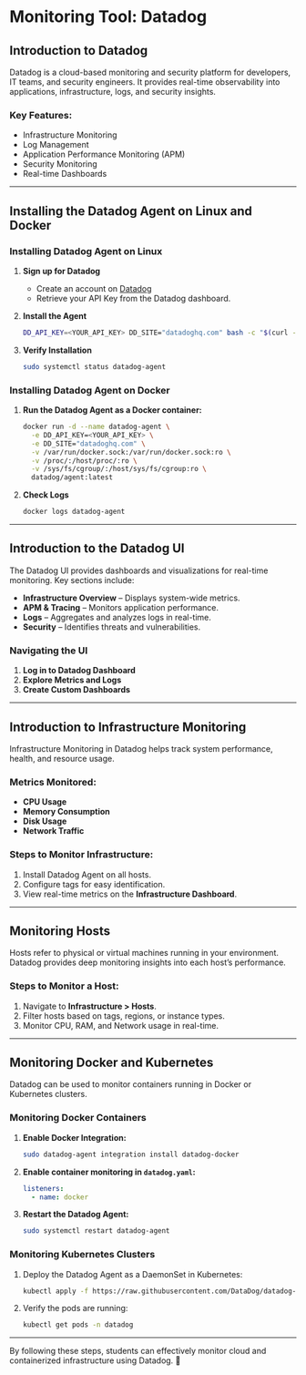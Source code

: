 # Monitoring Tool: Datadog

## Introduction to Datadog
Datadog is a cloud-based monitoring and security platform for developers, IT teams, and security engineers. It provides real-time observability into applications, infrastructure, logs, and security insights.

### Key Features:
- Infrastructure Monitoring
- Log Management
- Application Performance Monitoring (APM)
- Security Monitoring
- Real-time Dashboards

---

## Installing the Datadog Agent on Linux and Docker

### Installing Datadog Agent on Linux
1. **Sign up for Datadog**
   - Create an account on [Datadog](https://www.datadoghq.com/)
   - Retrieve your API Key from the Datadog dashboard.

2. **Install the Agent**
   ```bash
   DD_API_KEY=<YOUR_API_KEY> DD_SITE="datadoghq.com" bash -c "$(curl -L https://s3.amazonaws.com/dd-agent/scripts/install_script.sh)"
   ```

3. **Verify Installation**
   ```bash
   sudo systemctl status datadog-agent
   ```

### Installing Datadog Agent on Docker
1. **Run the Datadog Agent as a Docker container:**
   ```bash
   docker run -d --name datadog-agent \
     -e DD_API_KEY=<YOUR_API_KEY> \
     -e DD_SITE="datadoghq.com" \
     -v /var/run/docker.sock:/var/run/docker.sock:ro \
     -v /proc/:/host/proc/:ro \
     -v /sys/fs/cgroup/:/host/sys/fs/cgroup:ro \
     datadog/agent:latest
   ```

2. **Check Logs**
   ```bash
   docker logs datadog-agent
   ```

---

## Introduction to the Datadog UI
The Datadog UI provides dashboards and visualizations for real-time monitoring. Key sections include:
- **Infrastructure Overview** – Displays system-wide metrics.
- **APM & Tracing** – Monitors application performance.
- **Logs** – Aggregates and analyzes logs in real-time.
- **Security** – Identifies threats and vulnerabilities.

### Navigating the UI
1. **Log in to Datadog Dashboard**
2. **Explore Metrics and Logs**
3. **Create Custom Dashboards**

---

## Introduction to Infrastructure Monitoring
Infrastructure Monitoring in Datadog helps track system performance, health, and resource usage.

### Metrics Monitored:
- **CPU Usage**
- **Memory Consumption**
- **Disk Usage**
- **Network Traffic**

### Steps to Monitor Infrastructure:
1. Install Datadog Agent on all hosts.
2. Configure tags for easy identification.
3. View real-time metrics on the **Infrastructure Dashboard**.

---

## Monitoring Hosts
Hosts refer to physical or virtual machines running in your environment. Datadog provides deep monitoring insights into each host’s performance.

### Steps to Monitor a Host:
1. Navigate to **Infrastructure > Hosts**.
2. Filter hosts based on tags, regions, or instance types.
3. Monitor CPU, RAM, and Network usage in real-time.

---

## Monitoring Docker and Kubernetes
Datadog can be used to monitor containers running in Docker or Kubernetes clusters.

### Monitoring Docker Containers
1. **Enable Docker Integration:**
   ```bash
   sudo datadog-agent integration install datadog-docker
   ```
2. **Enable container monitoring in `datadog.yaml`:**
   ```yaml
   listeners:
     - name: docker
   ```
3. **Restart the Datadog Agent:**
   ```bash
   sudo systemctl restart datadog-agent
   ```

### Monitoring Kubernetes Clusters
1. Deploy the Datadog Agent as a DaemonSet in Kubernetes:
   ```bash
   kubectl apply -f https://raw.githubusercontent.com/DataDog/datadog-agent/master/Dockerfiles/manifests/kubernetes/daemonset.yaml
   ```
2. Verify the pods are running:
   ```bash
   kubectl get pods -n datadog
   ```

---

By following these steps, students can effectively monitor cloud and containerized infrastructure using Datadog. 🚀
